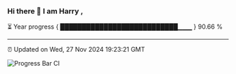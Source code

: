 ### Hi there 👋 I am Harry , 

⏳ Year progress { ███████████████████████████▁▁▁ } 90.66 %

---

⏰ Updated on Wed, 27 Nov 2024 19:23:21 GMT

![Progress Bar CI](https://github.com/duykhang68/duykhang68/workflows/Progress%20Bar%20CI/badge.svg)
